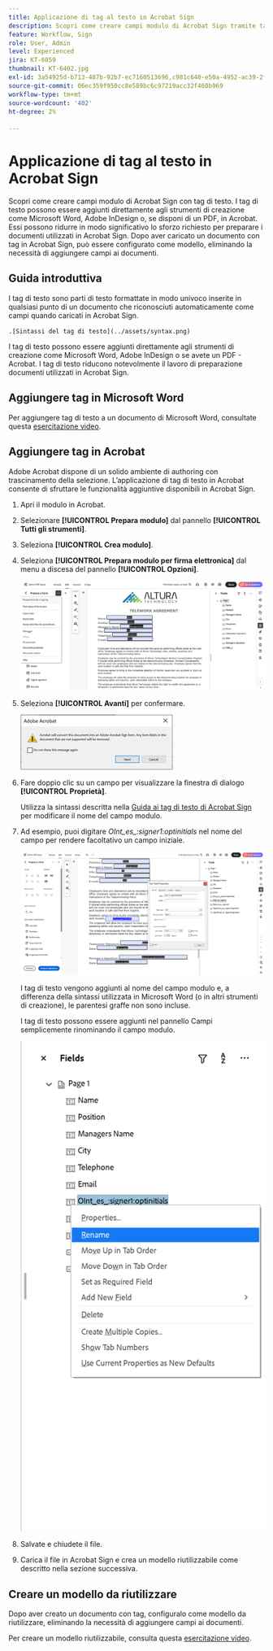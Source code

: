 ```yaml
---
title: Applicazione di tag al testo in Acrobat Sign
description: Scopri come creare campi modulo di Acrobat Sign tramite tag di testo
feature: Workflow, Sign
role: User, Admin
level: Experienced
jira: KT-6059
thumbnail: KT-6402.jpg
exl-id: 3a54925d-b713-487b-92b7-ec7160513696,c981c640-e50a-4952-ac39-2f90d6d0cf08
source-git-commit: 06ec359f950cc8e589bc6c97219acc32f460b969
workflow-type: tm+mt
source-wordcount: '402'
ht-degree: 2%

---
```


# Applicazione di tag al testo in Acrobat Sign

Scopri come creare campi modulo di Acrobat Sign con tag di testo. I tag di testo possono essere aggiunti direttamente agli strumenti di creazione come Microsoft Word, Adobe InDesign o, se disponi di un PDF, in Acrobat. Essi possono ridurre in modo significativo lo sforzo richiesto per preparare i documenti utilizzati in Acrobat Sign. Dopo aver caricato un documento con tag in Acrobat Sign, può essere configurato come modello, eliminando la necessità di aggiungere campi ai documenti.

## Guida introduttiva

I tag di testo sono parti di testo formattate in modo univoco inserite in qualsiasi punto di un documento che
riconosciuti automaticamente come campi quando caricati in Acrobat Sign.

    .[Sintassi del tag di testo](../assets/syntax.png)

I tag di testo possono essere aggiunti direttamente agli strumenti di creazione come Microsoft Word, Adobe InDesign o se
avete un PDF - Acrobat. I tag di testo riducono notevolmente il lavoro di preparazione
documenti utilizzati in Acrobat Sign.

## Aggiungere tag in Microsoft Word

Per aggiungere tag di testo a un documento di Microsoft Word, consultate questa [esercitazione video](text-tagging-word.md).

## Aggiungere tag in Acrobat

Adobe Acrobat dispone di un solido ambiente di authoring con trascinamento della selezione. L’applicazione di tag di testo in Acrobat consente di sfruttare le funzionalità aggiuntive disponibili in Acrobat Sign.

1. Apri il modulo in Acrobat.

1. Selezionare **[!UICONTROL Prepara modulo]** dal pannello **[!UICONTROL Tutti gli strumenti]**.

1. Seleziona **[!UICONTROL Crea modulo]**.

1. Seleziona **[!UICONTROL Prepara modulo per firma elettronica]** dal menu a discesa del pannello **[!UICONTROL Opzioni]**.

   ![Prepara modulo per firma elettronica](../assets/tag-prepare-e-signing.png)

1. Seleziona **[!UICONTROL Avanti]** per confermare.

   ![Conferma conversione dei campi](../assets/tag-confirm.png)

1. Fare doppio clic su un campo per visualizzare la finestra di dialogo **[!UICONTROL Proprietà]**.

   Utilizza la sintassi descritta nella [Guida ai tag di testo di Acrobat Sign](https://helpx.adobe.com/it/sign/using/text-tag.html) per modificare il nome del campo modulo.

1. Ad esempio, puoi digitare *OInt_es_:signer1:optinitials* nel nome del campo per rendere facoltativo un campo iniziale.

   ![Cambia nome campo](../assets/tag-opt-initials.png)

   I tag di testo vengono aggiunti al nome del campo modulo e, a differenza della sintassi utilizzata in Microsoft Word (o in altri strumenti di creazione), le parentesi graffe non sono incluse.

   I tag di testo possono essere aggiunti nel pannello Campi semplicemente rinominando il campo modulo.

   ![Rinomina nel pannello dei campi](../assets/tag-rename.png)

1. Salvate e chiudete il file.

1. Carica il file in Acrobat Sign e crea un modello riutilizzabile come descritto nella sezione successiva.

## Creare un modello da riutilizzare

Dopo aver creato un documento con tag, configuralo come modello da riutilizzare, eliminando la necessità di aggiungere campi ai documenti.

Per creare un modello riutilizzabile, consulta questa [esercitazione video](../sign-advanced-users/create-a-template.md).
